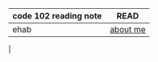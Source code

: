 | code 102 reading note |  READ                          |
| ---                   | ---                            |
| ehab                  | [about me](https://ehab-ahma.github.io/reading-note/intro)         |
| 
